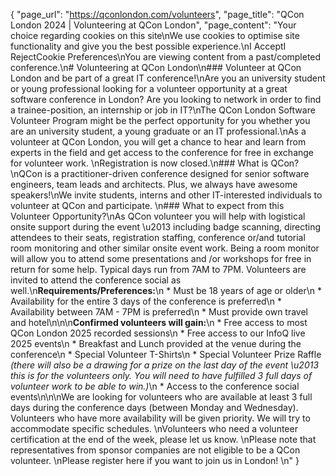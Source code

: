{
    "page_url": "https://qconlondon.com/volunteers",
    "page_title": "QCon London 2024 | Volunteering at QCon London",
    "page_content": "Your choice regarding cookies on this site\nWe use cookies to optimise site functionality and give you the best possible experience.\nI AcceptI RejectCookie Preferences\nYou are viewing content from a past/completed conference.\n# Volunteering at QCon London\n### Volunteer at QCon London and be part of a great IT conference!\nAre you an university student or young professional looking for a volunteer opportunity at a great software conference in London? Are you looking to network in order to find a trainee-position, an internship or job in IT?\nThe QCon London Software Volunteer Program might be the perfect opportunity for you whether you are an university student, a young graduate or an IT professional.\nAs a volunteer at QCon London, you will get a chance to hear and learn from experts in the field and get access to the conference for free in exchange for volunteer work. \nRegistration is now closed.\n### What is QCon?\nQCon is a practitioner-driven conference designed for senior software engineers, team leads and architects. Plus, we always have awesome speakers!\nWe invite students, interns and other IT-interested individuals to volunteer at QCon and participate. \n### What to expect from this Volunteer Opportunity?\nAs QCon volunteer you will help with logistical onsite support during the event \u2013 including badge scanning, directing attendees to their seats, registration staffing, conference or/and tutorial room monitoring and other similar onsite event work. Being a room monitor will allow you to attend some presentations and /or workshops for free in return for some help. Typical days run from 7AM to 7PM. Volunteers are invited to attend the conference social as well.\n**Requirements/Preferences:**\n  * Must be 18 years of age or older\n  * Availability for the entire 3 days of the conference is preferred\n  * Availability between 7AM - 7PM is preferred\n  * Must provide own travel and hotel\n\n\n**Confirmed volunteers will gain:**\n  * Free access to most QCon London 2025 recorded sessions\n  * Free access to our InfoQ live 2025 events\n  * Breakfast and Lunch provided at the venue during the conference\n  * Special Volunteer T-Shirts\n  * Special Volunteer Prize Raffle _(there will also be a drawing for a prize on the last day of the event \u2013 this is for the volunteers only. You will need to have fulfilled 3 full days of volunteer work to be able to win.)_\n  * Access to the conference social events\n\n\nWe are looking for volunteers who are available at least 3 full days during the conference days (between Monday and Wednesday). Volunteers who have more availability will be given priority. We will try to accommodate specific schedules. \nVolunteers who need a volunteer certification at the end of the week, please let us know. \nPlease note that representatives from sponsor companies are not eligible to be a QCon volunteer. \nPlease register here if you want to join us in London! \n"
}